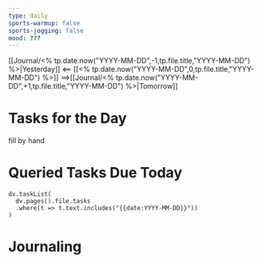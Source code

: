 ```yaml
---
type: daily
sports-warmup: false
sports-jogging: false
mood: ???
---
```


[[Journal/<% tp.date.now("YYYY-MM-DD",-1,tp.file.title,"YYYY-MM-DD") %>|Yesterday]] <== [[<% tp.date.now("YYYY-MM-DD",0,tp.file.title,"YYYY-MM-DD") %>]] ==>[[Journal/<% tp.date.now("YYYY-MM-DD",+1,tp.file.title,"YYYY-MM-DD") %>|Tomorrow]]


# Tasks for the Day

fill by hand


# Queried Tasks Due Today

```dataviewjs
dv.taskList(
  dv.pages().file.tasks
  .where(t => t.text.includes("{{date:YYYY-MM-DD}}"))
)
```



# Journaling

